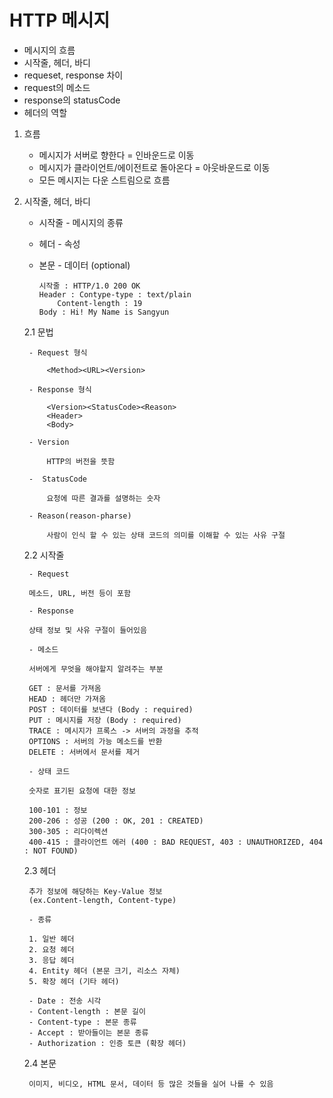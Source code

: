# HTTP 메시지

- 메시지의 흐름
- 시작줄, 헤더, 바디
- requeset, response 차이
- request의 메소드
- response의 statusCode
- 헤더의 역할

1. 흐름

    - 메시지가 서버로 향한다 = 인바운드로 이동
    - 메시지가 클라이언트/에이전트로 돌아온다 = 아웃바운드로 이동
    - 모든 메시지는 다운 스트림으로 흐름

2. 시작줄, 헤더, 바디

    - 시작줄 - 메시지의 종류
    - 헤더 - 속성
    - 본문 - 데이터 (optional)

        ```
        시작줄 : HTTP/1.0 200 OK
        Header : Contype-type : text/plain
            Content-length : 19
        Body : Hi! My Name is Sangyun
        ```

    2.1 문법

        - Request 형식

            <Method><URL><Version>

        - Response 형식

            <Version><StatusCode><Reason>
            <Header>
            <Body>

        - Version

            HTTP의 버전을 뜻함
        
        -  StatusCode

            요청에 따른 결과를 설명하는 숫자

        - Reason(reason-pharse)

            사람이 인식 할 수 있는 상태 코드의 의미를 이해할 수 있는 사유 구절
    
    2.2 시작줄

        - Request

        메소드, URL, 버전 등이 포함

        - Response

        상태 정보 및 사유 구절이 들어있음

        - 메소드

        서버에게 무엇을 해야할지 알려주는 부분

        GET : 문서를 가져옴
        HEAD : 헤더만 가져옴
        POST : 데이터를 보낸다 (Body : required)
        PUT : 메시지를 저장 (Body : required)
        TRACE : 메시지가 프록스 -> 서버의 과정을 추적
        OPTIONS : 서버의 가능 메소드를 반환
        DELETE : 서버에서 문서를 제거

        - 상태 코드

        숫자로 표기된 요청에 대한 정보

        100-101 : 정보
        200-206 : 성공 (200 : OK, 201 : CREATED)
        300-305 : 리다이렉션
        400-415 : 클라이언트 에러 (400 : BAD REQUEST, 403 : UNAUTHORIZED, 404 : NOT FOUND)

    2.3 헤더

        추가 정보에 해당하는 Key-Value 정보
        (ex.Content-length, Content-type)

        - 종류
        
        1. 일반 헤더
        2. 요청 헤더
        3. 응답 헤더 
        4. Entity 헤더 (본문 크기, 리소스 자체)
        5. 확장 헤더 (기타 헤더)

        - Date : 전송 시각
        - Content-length : 본문 길이
        - Content-type : 본문 종류
        - Accept : 받아들이는 본문 종류
        - Authorization : 인증 토큰 (확장 헤더)

    2.4 본문

        이미지, 비디오, HTML 문서, 데이터 등 많은 것들을 실어 나를 수 있음